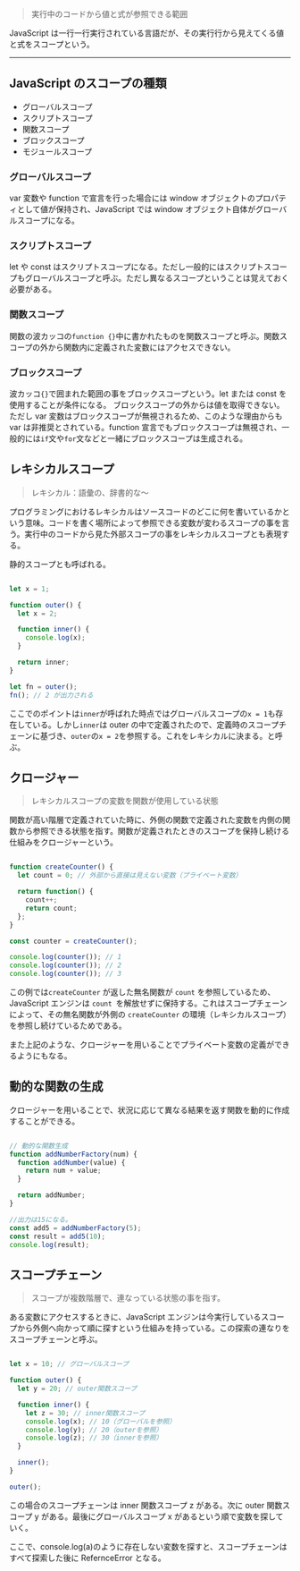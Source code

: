 > 実行中のコードから値と式が参照できる範囲<br>

JavaScript は一行一行実行されている言語だが、その実行行から見えてくる値と式をスコープという。

---

## JavaScript のスコープの種類

- グローバルスコープ
- スクリプトスコープ
- 関数スコープ
- ブロックスコープ
- モジュールスコープ

### グローバルスコープ

var 変数や function で宣言を行った場合には window オブジェクトのプロパティとして値が保持され、JavaScript では window オブジェクト自体がグローバルスコープになる。

### スクリプトスコープ

let や const はスクリプトスコープになる。ただし一般的にはスクリプトスコープもグローバルスコープと呼ぶ。ただし異なるスコープということは覚えておく必要がある。

### 関数スコープ

関数の波カッコの`function {}`中に書かれたものを関数スコープと呼ぶ。関数スコープの外から関数内に定義された変数にはアクセスできない。

### ブロックスコープ

波カッコ`{}`で囲まれた範囲の事をブロックスコープという。let または const を使用することが条件になる。
ブロックスコープの外からは値を取得できない。ただし var 変数はブロックスコープが無視されるため、このような理由からも var は非推奨とされている。function 宣言でもブロックスコープは無視され、一般的には`if`文や`for`文などと一緒にブロックスコープは生成される。

## レキシカルスコープ

> レキシカル：語彙の、辞書的な～<br>

プログラミングにおけるレキシカルはソースコードのどこに何を書いているかという意味。コードを書く場所によって参照できる変数が変わるスコープの事を言う。実行中のコードから見た外部スコープの事をレキシカルスコープとも表現する。<br>

静的スコープとも呼ばれる。<br>

```Javascript

let x = 1;

function outer() {
  let x = 2;

  function inner() {
    console.log(x);
  }

  return inner;
}

let fn = outer();
fn(); // 2 が出力される


```

ここでのポイントは`inner`が呼ばれた時点ではグローバルスコープの`x = 1`も存在している。しかし`inner`は outer の中で定義されたので、定義時のスコープチェーンに基づき、`outer`の`x = 2`を参照する。これをレキシカルに決まる。と呼ぶ。

## クロージャー

> レキシカルスコープの変数を関数が使用している状態

関数が高い階層で定義されていた時に、外側の関数で定義された変数を内側の関数から参照できる状態を指す。関数が定義されたときのスコープを保持し続ける仕組みをクロージャーという。<br>

```JavaScript

function createCounter() {
  let count = 0; // 外部から直接は見えない変数（プライベート変数）

  return function() {
    count++;
    return count;
  };
}

const counter = createCounter();

console.log(counter()); // 1
console.log(counter()); // 2
console.log(counter()); // 3

```

この例では`createCounter` が返した無名関数が `count` を参照しているため、JavaScript エンジンは `count `を解放せずに保持する。これはスコープチェーンによって、その無名関数が外側の `createCounter` の環境（レキシカルスコープ）を参照し続けているためである。

また上記のような、クロージャーを用いることでプライベート変数の定義ができるようにもなる。

## 動的な関数の生成

クロージャーを用いることで、状況に応じて異なる結果を返す関数を動的に作成することができる。

```JavaScript

// 動的な関数生成
function addNumberFactory(num) {
  function addNumber(value) {
    return num + value;
  }

  return addNumber;
}

//出力は15になる。
const add5 = addNumberFactory(5);
const result = add5(10);
console.log(result);

```

## スコープチェーン

> スコープが複数階層で、連なっている状態の事を指す。

ある変数にアクセスするときに、JavaScript エンジンは今実行しているスコープから外側へ向かって順に探すという仕組みを持っている。この探索の連なりをスコープチェーンと呼ぶ。

```JavaScript

let x = 10; // グローバルスコープ

function outer() {
  let y = 20; // outer関数スコープ

  function inner() {
    let z = 30; // inner関数スコープ
    console.log(x); // 10（グローバルを参照）
    console.log(y); // 20（outerを参照）
    console.log(z); // 30（innerを参照）
  }

  inner();
}

outer();

```

この場合のスコープチェーンは inner 関数スコープ z がある。次に outer 関数スコープ y がある。最後にグローバルスコープ x があるという順で変数を探していく。

ここで、console.log(a)のように存在しない変数を探すと、スコープチェーンはすべて探索した後に RefernceError となる。
